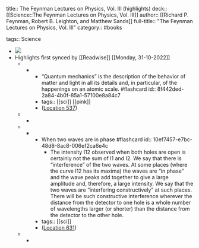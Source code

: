 title:: The Feynman Lectures on Physics, Vol. III (highlights)
deck:: [[Science::The Feynman Lectures on Physics, Vol. III]]
author:: [[Richard P. Feynman, Robert B. Leighton, and Matthew Sands]]
full-title:: "The Feynman Lectures on Physics, Vol. III"
category:: #books

tags:: Science

- ![](https://m.media-amazon.com/images/I/71UKZp0NUyL._SY160.jpg)
- Highlights first synced by [[Readwise]] [[Monday, 31-10-2022]]
	- -
		- “Quantum mechanics” is the description of the behavior of matter and light in all its details and, in particular, of the happenings on an atomic scale. #flashcard
		  id:: 8f442ded-2a84-4b0f-85a1-57100e8a84c7
		- tags:: [[sci]] [[pink]]
		- ([Location 537](https://readwise.io/to_kindle?action=open&asin=B06XC9JGQJ&location=537))
	- -
	- -
		- When two waves are in phase #flashcard
		  id:: 10ef7457-e7bc-48d8-8ac8-006ef2ca6e4c
			- The intensity I12 observed when both holes are open is certainly not the sum of I1 and I2. We say that there is “interference” of the two waves. At some places (where the curve I12 has its maxima) the waves are “in phase” and the wave peaks add together to give a large amplitude and, therefore, a large intensity. We say that the two waves are “interfering constructively” at such places. There will be such constructive interference wherever the distance from the detector to one hole is a whole number of wavelengths larger (or shorter) than the distance from the detector to the other hole.
		- tags:: [[sci]]
		- ([Location 631](https://readwise.io/to_kindle?action=open&asin=B06XC9JGQJ&location=631))
	- -